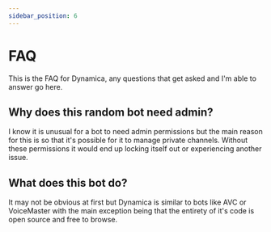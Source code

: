 ```yaml
---
sidebar_position: 6
---
```


# FAQ

This is the FAQ for Dynamica, any questions that get asked and I'm able to answer go here.

## Why does this random bot need admin?

I know it is unusual for a bot to need admin permissions but the main reason for this is so that it's possible for it to manage private channels. Without these permissions it would end up locking itself out or experiencing another issue.

## What does this bot do?

It may not be obvious at first but Dynamica is similar to bots like AVC or VoiceMaster with the main exception being that the entirety of it's code is open source and free to browse.
